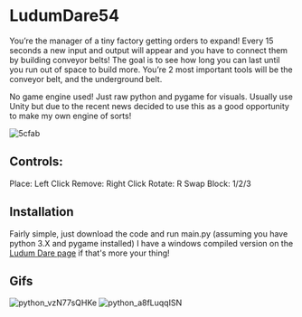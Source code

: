 # LudumDare54

You’re the manager of a tiny factory getting orders to expand! Every 15 seconds a new input and output will appear and you have to connect them by building conveyor belts! The goal is to see how long you can last until you run out of space to build more. You’re 2 most important tools will be the conveyor belt, and the underground belt.

No game engine used! Just raw python and pygame for visuals. Usually use Unity but due to the recent news decided to use this as a good opportunity to make my own engine of sorts!

![5cfab](https://github.com/AncientEntity/LudumDare54/assets/22735861/b4f7f953-b903-4b22-bd02-7e9d523ed00f)



## Controls:
Place: Left Click
Remove: Right Click
Rotate: R
Swap Block: 1/2/3

## Installation
Fairly simple, just download the code and run main.py (assuming you have python 3.X and pygame installed) I have a windows compiled version on the [Ludum Dare page](https://ldjam.com/events/ludum-dare/54/tiny-factory) if that's more your thing! 

## Gifs

![python_vzN77sQHKe](https://github.com/AncientEntity/LudumDare54/assets/22735861/aacd61ba-51f7-4427-964e-fece53c1e6cc)
![python_a8fLuqqISN](https://github.com/AncientEntity/LudumDare54/assets/22735861/88f691db-1e49-4f1c-9b31-8f7e168d14e6)

